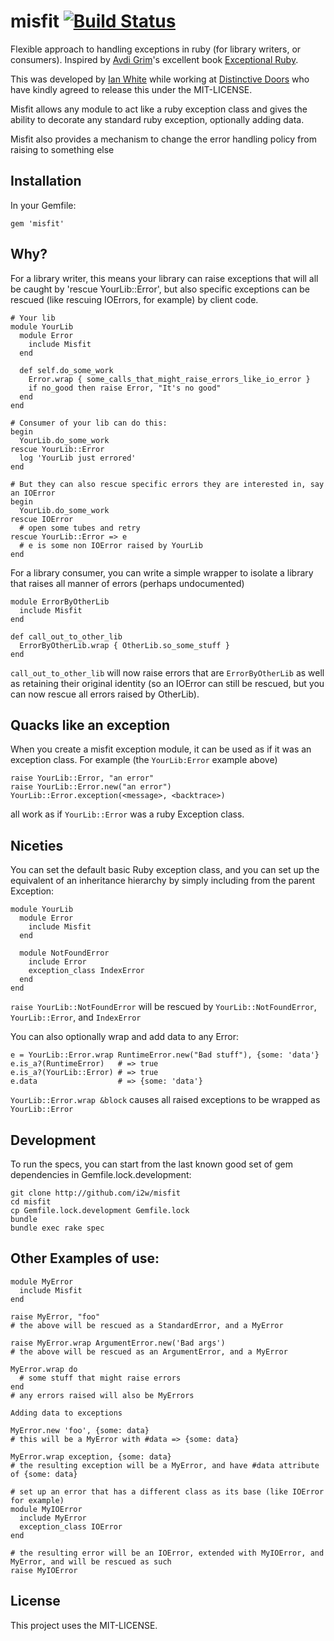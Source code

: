 misfit [![Build Status](https://secure.travis-ci.org/i2w/misfit.png?branch=master)](http://travis-ci.org/i2w/misfit)
======

Flexible approach to handling exceptions in ruby (for library writers, or consumers).  Inspired by [Avdi Grim](http://avdi.org/)'s excellent book [Exceptional Ruby](http://exceptionalruby.com/).

This was developed by [Ian White](http://github.com/ianwhite) while working at [Distinctive Doors](http://distinctivedoors.co.uk) who have kindly agreed to release this under the MIT-LICENSE.

Misfit allows any module to act like a ruby exception class and gives the ability to decorate any standard ruby exception, optionally adding data.

Misfit also provides a mechanism to change the error handling policy from raising to something else

Installation
------------

In your Gemfile:

    gem 'misfit'
    
Why?
----

For a library writer, this means your library can raise exceptions that will all be caught by 'rescue YourLib::Error',
but also specific exceptions can be rescued (like rescuing IOErrors, for example) by client code.

    # Your lib
    module YourLib
      module Error
        include Misfit
      end
      
      def self.do_some_work
        Error.wrap { some_calls_that_might_raise_errors_like_io_error }
        if no_good then raise Error, "It's no good"
      end
    end
    
    # Consumer of your lib can do this:
    begin
      YourLib.do_some_work
    rescue YourLib::Error
      log 'YourLib just errored'
    end
    
    # But they can also rescue specific errors they are interested in, say an IOError
    begin
      YourLib.do_some_work
    rescue IOError
      # open some tubes and retry
    rescue YourLib::Error => e
      # e is some non IOError raised by YourLib
    end

For a library consumer, you can write a simple wrapper to isolate a library that raises all manner of errors (perhaps undocumented)

    module ErrorByOtherLib
      include Misfit
    end
    
    def call_out_to_other_lib
      ErrorByOtherLib.wrap { OtherLib.so_some_stuff }
    end
    
`call_out_to_other_lib` will now raise errors that are `ErrorByOtherLib` as well as retaining their original identity (so an IOError can still be
rescued, but you can now rescue all errors raised by OtherLib).

Quacks like an exception
------------------------

When you create a misfit exception module, it can be used as if it was an exception class.  For example (the `YourLib:Error` example above)

    raise YourLib::Error, "an error"
    raise YourLib::Error.new("an error")
    YourLib::Error.exception(<message>, <backtrace>)
    
all work as if `YourLib::Error` was a ruby Exception class.

Niceties
--------

You can set the default basic Ruby exception class, and you can set up the equivalent of an inheritance hierarchy by simply including from the parent Exception:

    module YourLib
      module Error
        include Misfit
      end
      
      module NotFoundError
        include Error
        exception_class IndexError
      end
    end
    
`raise YourLib::NotFoundError` will be rescued by `YourLib::NotFoundError`, `YourLib::Error`, and `IndexError`

You can also optionally wrap and add data to any Error:

    e = YourLib::Error.wrap RuntimeError.new("Bad stuff"), {some: 'data'}
    e.is_a?(RuntimeError)   # => true
    e.is_a?(YourLib::Error) # => true
    e.data                  # => {some: 'data'}

`YourLib::Error.wrap &block` causes all raised exceptions to be wrapped as `YourLib::Error`

Development
-----------

To run the specs, you can start from the last known good set of gem dependencies in Gemfile.lock.development:

    git clone http://github.com/i2w/misfit
    cd misfit
    cp Gemfile.lock.development Gemfile.lock
    bundle
    bundle exec rake spec

Other Examples of use:
----------------------

    module MyError
      include Misfit
    end

    raise MyError, "foo"
    # the above will be rescued as a StandardError, and a MyError

    raise MyError.wrap ArgumentError.new('Bad args')
    # the above will be rescued as an ArgumentError, and a MyError

    MyError.wrap do
      # some stuff that might raise errors
    end
    # any errors raised will also be MyErrors
  
    Adding data to exceptions

    MyError.new 'foo', {some: data}
    # this will be a MyError with #data => {some: data}

    MyError.wrap exception, {some: data}
    # the resulting exception will be a MyError, and have #data attribute of {some: data}

    # set up an error that has a different class as its base (like IOError for example)
    module MyIOError
      include MyError
      exception_class IOError
    end

    # the resulting error will be an IOError, extended with MyIOError, and MyError, and will be rescued as such
    raise MyIOError
    
License
-------

This project uses the MIT-LICENSE.